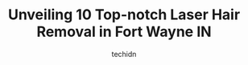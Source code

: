 ---
layout: ampstory
image: https://i0.wp.com/www.depkes.org/wp-content/uploads/2023/06/laser-hair-removal-0-in-fort-wayne-in-1685837949.jpeg?resize=640,853
author: techidn
featured: false
description: Discover the impressive array of Laser Hair Removal options in Fort Wayne IN, where you can find 10 of the largest Laser Hair Removal establishments in the area. From renowned classics to hi
title: Unveiling 10 Top-notch Laser Hair Removal in Fort Wayne IN
cover:
   title: Unveiling 10 Top-notch Laser Hair Removal in Fort Wayne IN
   subtitle: Rickpate
   background: https://www.depkes.org/wp-content/uploads/2023/06/laser-hair-removal-0-in-fort-wayne-in-1685837949.jpeg

pages: 
 - layout: thirds
   top: <h1>#1 Milan Laser Hair Removal</h1>
   bottom: "<p>When I came to my first consultation I had NO idea what to expect or how much everything was going to be. I sat in with Ashley and she educated and explained to me all ab</p>"
   background: https://www.depkes.org/wp-content/uploads/2023/06/laser-hair-removal-1-in-fort-wayne-in-1685837949.jpeg
   backgroundblur: true
 - layout: thirds
   top: <h1>#2 Tranquil Touch Spa</h1>
   bottom: "<p>Relaxing environment.  Nice staff, facial was nice, but I wouldnt recommend the 90min facial. It was nice for the first halibut laying flat on your back stark still for </p>"
   background: https://www.depkes.org/wp-content/uploads/2023/06/laser-hair-removal-2-in-fort-wayne-in-1685837950.png
   cta:
      link: https://www.depkes.org/blog/unveiling-10-top-notch-laser-hair-removal-in-fort-wayne-in/
      text: Unveiling 10 Top-notch Laser Hair Removal in Fort Wayne IN
 - layout: thirds
   top: <h1>#3 Three Rivers Dermatology & Windy Ridge Skin Care Centre</h1>
   bottom: "<p>5650 Coventry Ln, Fort Wayne, IN 46804, United States</p>"
   background: https://www.depkes.org/wp-content/uploads/2023/06/laser-hair-removal-3-in-fort-wayne-in-1685837951.jpeg
   cta:
      link: https://www.depkes.org/blog/unveiling-10-top-notch-laser-hair-removal-in-fort-wayne-in/
      text: Unveiling 10 Top-notch Laser Hair Removal in Fort Wayne IN
 - layout: thirds
   top: <h1>#4 Belle Sante Med Spa</h1>
   bottom: "<p>5010 W Jefferson Blvd, Fort Wayne, IN 46804, United States</p>"
   background: https://images.unsplash.com/photo-1546497974-b213c9efb599?ixlib=rb-4.0.3&ixid=MnwxMjA3fDB8MHxwaG90by1wYWdlfHx8fGVufDB8fHx8&auto=format&fit=crop&w=640&h=853&q=80
   cta:
      link: https://www.depkes.org/blog/unveiling-10-top-notch-laser-hair-removal-in-fort-wayne-in/
      text: Unveiling 10 Top-notch Laser Hair Removal in Fort Wayne IN
 - layout: thirds
   top: <h1>#5 Fort Wayne Plastic Surgery & Aesthetics, Inc.</h1>
   bottom: "<p>7881 Carnegie Blvd, Fort Wayne, IN 46804, United States</p>"
   background: https://images.unsplash.com/photo-1618005182384-a83a8bd57fbe?ixlib=rb-4.0.3&ixid=MnwxMjA3fDB8MHxwaG90by1wYWdlfHx8fGVufDB8fHx8&auto=format&fit=crop&w=640&h=853&q=80
   cta:
      link: https://www.depkes.org/blog/unveiling-10-top-notch-laser-hair-removal-in-fort-wayne-in/
      text: Unveiling 10 Top-notch Laser Hair Removal in Fort Wayne IN
 - layout: thirds
   top: <h1>#6 Milan Laser Hair Removal</h1>
   bottom: "<p>10340 Coldwater Rd, Fort Wayne, IN 46825, United States</p>"
   background: https://images.unsplash.com/photo-1553949345-eb786bb3f7ba?ixlib=rb-4.0.3&ixid=MnwxMjA3fDB8MHxwaG90by1wYWdlfHx8fGVufDB8fHx8&auto=format&fit=crop&w=640&h=853&q=80
   cta:
      link: https://www.depkes.org/blog/unveiling-10-top-notch-laser-hair-removal-in-fort-wayne-in/
      text: Unveiling 10 Top-notch Laser Hair Removal in Fort Wayne IN
 - layout: thirds
   top: <h1>#7 WellBella Spa</h1>
   bottom: "<p>Located Upstairs, 702 Coliseum Blvd W Suite 2B, Fort Wayne, IN 46808, United States</p>"
   background: https://images.unsplash.com/photo-1536745287225-21d689278fd1?ixlib=rb-4.0.3&ixid=MnwxMjA3fDB8MHxwaG90by1wYWdlfHx8fGVufDB8fHx8&auto=format&fit=crop&w=640&h=853&q=80
   cta:
      link: https://www.depkes.org/blog/unveiling-10-top-notch-laser-hair-removal-in-fort-wayne-in/
      text: Unveiling 10 Top-notch Laser Hair Removal in Fort Wayne IN
 - layout: thirds
   middle: Continue reading...
   background: https://images.unsplash.com/photo-1549241520-425e3dfc01cb?ixlib=rb-4.0.3&ixid=MnwxMjA3fDB8MHxwaG90by1wYWdlfHx8fGVufDB8fHx8&auto=format&fit=crop&w=640&h=853&q=80
   cta:
      link: https://www.depkes.org/blog/unveiling-10-top-notch-laser-hair-removal-in-fort-wayne-in/
      text: Unveiling 10 Top-notch Laser Hair Removal in Fort Wayne IN
      
---